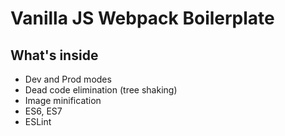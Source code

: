 # Vanilla JS Webpack Boilerplate

## What's inside

- Dev and Prod modes
- Dead code elimination (tree shaking)
- Image minification
- ES6, ES7
- ESLint